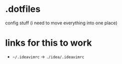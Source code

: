 # .dotfiles
config stuff (i need to move everything into one place)

# links for this to work
* `~/.ideavimrc` -> `./idea/.ideavimrc`
